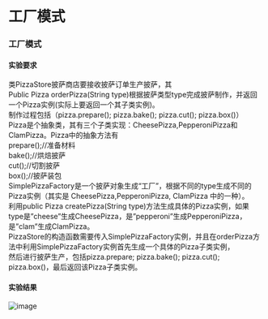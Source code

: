 ﻿# 工厂模式
### 工厂模式

#### 实验要求  

类PizzaStore披萨商店要接收披萨订单生产披萨，其  
Public Pizza orderPizza(String type)根据披萨类型type完成披萨制作，并返回一个Pizza实例(实际上要返回一个其子类实例)。  
制作过程包括（pizza.prepare(); pizza.bake(); pizza.cut(); pizza.box()）  
Pizza是个抽象类，其有三个子类实现：CheesePizza,PepperoniPizza和ClamPizza。Pizza中的抽象方法有  
prepare();//准备材料  
bake();//烘焙披萨  
cut();//切割披萨  
box();//披萨装包  
SimplePizzaFactory是一个披萨对象生成“工厂”，根据不同的type生成不同的Pizza实例（其实是 CheesePizza,PepperoniPizza, ClamPizza 中的一种）。  
利用public Pizza createPizza(String type)方法生成具体的Pizza实例，如果type是”cheese”生成CheesePizza，是”pepperoni”生成PepperoniPizza，  
是”clam”生成ClamPizza。  
PizzaStore的构造函数需要传入SimplePizzaFactory实例，并且在orderPizza方法中利用SimplePizzaFactory实例首先生成一个具体的Pizza子类实例，  
然后进行披萨生产，包括pizza.prepare; pizza.bake(); pizza.cut(); pizza.box()，最后返回该Pizza子类实例。

#### 实验结果  
![image](https://raw.githubusercontent.com/wusanmao23333/LearningJAVA/master/img/PizzaFactory/PizzaFactory.png)  
